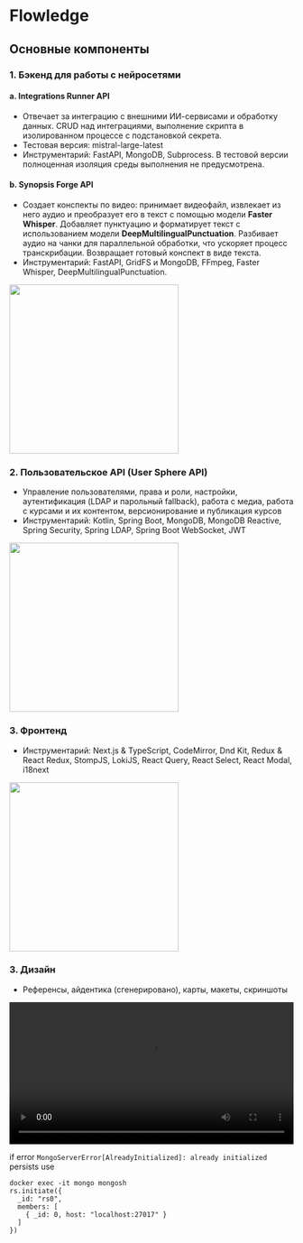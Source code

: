 # Flowledge

## Основные компоненты

### 1. **Бэкенд для работы с нейросетями**
#### a. **Integrations Runner API**
- Отвечает за интеграцию с внешними ИИ-сервисами и обработку данных. CRUD над интеграциями, выполнение скрипта в изолированном процессе с подстановкой секрета.
- Тестовая версия: mistral-large-latest
- Инструментарий: FastAPI, MongoDB, Subprocess. В тестовой версии полноценная изоляция среды выполнения не предусмотрена.

#### b. **Synopsis Forge API**
- Создает конспекты по видео: принимает видеофайл, извлекает из него аудио и преобразует его в текст с помощью модели **Faster Whisper**. Добавляет пунктуацию и форматирует текст с использованием модели **DeepMultilingualPunctuation**. Разбивает аудио на чанки для параллельной обработки, что ускоряет процесс транскрибации. Возвращает готовый конспект в виде текста.
- Инструментарий: FastAPI, GridFS и MongoDB, FFmpeg, Faster Whisper, DeepMultilingualPunctuation.

<img width="300px" src="https://github.com/wybin4/flowledge/tree/assets/neural-backend.png"/>

### 2. **Пользовательское API (User Sphere API)**
- Управление пользователями, права и роли, настройки, аутентификация (LDAP и парольный fallback), работа с медиа, работа с курсами и их контентом, версионирование и публикация курсов
- Инструментарий: Kotlin, Spring Boot, MongoDB, MongoDB Reactive, Spring Security, Spring LDAP, Spring Boot WebSocket, JWT

<img width="300px" src="https://github.com/wybin4/flowledge/tree/assets/user-sphere-backend.png"/>

### 3. **Фронтенд**
- Инструментарий: Next.js & TypeScript, CodeMirror, Dnd Kit, Redux & React Redux, StompJS, LokiJS, React Query, React Select, React Modal, i18next

<img width="300px" src="https://github.com/wybin4/flowledge/tree/assets/frontend.png"/>

### 3. **Дизайн**
- Референсы, айдентика (сгенерировано), карты, макеты, скриншоты

<video width="100%" controls>
  <source src="https://github.com/wybin4/flowledge/tree/assets/video.mp4" type="video/mp4">
  Ваш браузер не поддерживает видео.
</video>

if error `MongoServerError[AlreadyInitialized]: already initialized` persists use
```
docker exec -it mongo mongosh
rs.initiate({
  _id: "rs0",
  members: [
    { _id: 0, host: "localhost:27017" }
  ]
})
```